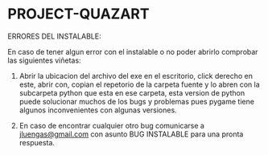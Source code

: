 # PROJECT-QUAZART
ERRORES DEL INSTALABLE:

En caso de tener algun error con el instalable o no poder abrirlo comprobar las siguientes viñetas:

1. Abrir la ubicacion del archivo del exe en el escritorio, click derecho en este, abrir con, copian el repetorio
de la carpeta fuente y lo abren con la subcarpeta python que esta en ese carpeta, esta version de python puede
solucionar muchos de los bugs y problemas pues pygame tiene algunos inconvenientes con algunas versiones.

2. En caso de encontrar cualquier otro bug comunicarse a jluengas@gmail.com con asunto BUG INSTALABLE para una
pronta respuesta.
